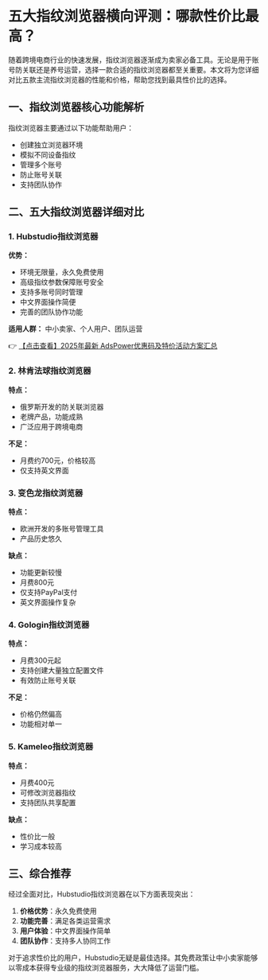 # 五大指纹浏览器横向评测：哪款性价比最高？

随着跨境电商行业的快速发展，指纹浏览器逐渐成为卖家必备工具。无论是用于账号防关联还是养号运营，选择一款合适的指纹浏览器都至关重要。本文将为您详细对比五款主流指纹浏览器的性能和价格，帮助您找到最具性价比的选择。

## 一、指纹浏览器核心功能解析

指纹浏览器主要通过以下功能帮助用户：
- 创建独立浏览器环境
- 模拟不同设备指纹
- 管理多个账号
- 防止账号关联
- 支持团队协作

## 二、五大指纹浏览器详细对比

### 1. Hubstudio指纹浏览器
**优势：**
- 环境无限量，永久免费使用
- 高级指纹参数保障账号安全
- 支持多账号同时管理
- 中文界面操作简便
- 完善的团队协作功能

**适用人群：** 中小卖家、个人用户、团队运营

👉 [【点击查看】2025年最新 AdsPower优惠码及特价活动方案汇总](https://bit.ly/adspower_free)

### 2. 林肯法球指纹浏览器
**特点：**
- 俄罗斯开发的防关联浏览器
- 老牌产品，功能成熟
- 广泛应用于跨境电商

**不足：**
- 月费约700元，价格较高
- 仅支持英文界面

### 3. 变色龙指纹浏览器
**特点：**
- 欧洲开发的多账号管理工具
- 产品历史悠久

**缺点：**
- 功能更新较慢
- 月费800元
- 仅支持PayPal支付
- 英文界面操作复杂

### 4. Gologin指纹浏览器
**特点：**
- 月费300元起
- 支持创建大量独立配置文件
- 有效防止账号关联

**不足：**
- 价格仍然偏高
- 功能相对单一

### 5. Kameleo指纹浏览器
**特点：**
- 月费400元
- 可修改浏览器指纹
- 支持团队共享配置

**缺点：**
- 性价比一般
- 学习成本较高

## 三、综合推荐

经过全面对比，Hubstudio指纹浏览器在以下方面表现突出：
1. **价格优势**：永久免费使用
2. **功能完善**：满足各类运营需求
3. **用户体验**：中文界面操作简单
4. **团队协作**：支持多人协同工作

对于追求性价比的用户，Hubstudio无疑是最佳选择。其免费政策让中小卖家能够以零成本获得专业级的指纹浏览器服务，大大降低了运营门槛。